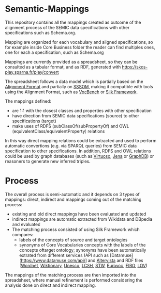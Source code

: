 # Semantic-Mappings

This repository contains all the mappings created as outcome of the alignment process of the SEMIC data specifications with other specifications such as Schema.org.

Mapping are organized for each vocabulary and aligned specifications, so for example inside Core Business folder the reader can find multiples ones, one for each a specification, such as Schema.org

Mappings are currently provided as a spreadsheet, so they can be consulted as a tabular format, and as RDF, generated with https://skos-play.sparna.fr/play/convert

The spreadsheet follows a data model which is partially based on the [Alignment Format](https://moex.gitlabpages.inria.fr/alignapi/format.html) and partially on [SSSOM](https://mapping-commons.github.io/sssom/Mapping/), making it compatible with tools using the Alignment Format, such as [VocBench](https://vocbench.uniroma2.it/) or [Silk Framework](http://silkframework.org/).

The mappings defined:
 * are 1:1 with the closest classes and properties with other specification
 * have direction from SEMIC data specifications (source) to other specifications (target)
 * make uses of RDFS (subClassOf/subPropertyOf) and OWL (equivalentClass/equivalentProperty) relations

In this way direct mapping relations could be extracted and used to perform automatic convertions (e.g. via SPARQL queries) from SEMIC data specification to other specifications. In addition, RDFS and OWL relations could be used by graph databases (such as [Virtuoso](https://docs.openlinksw.com/virtuoso/rdfsparqlruleintro/), [Jena](https://jena.apache.org/documentation/inference/) or [GraphDB](https://graphdb.ontotext.com/documentation/10.0/reasoning.html#predefined-rulesets)) or reasoners to generate new inferred triples.

# Process

The overall process is semi-automatic and it depends on 3 types of mappings: direct, indirect and mappings coming out of the matching process:

 * existing and old direct mappings have been evaluated and updated
 * indirect mappings are automatic extracted from Wikidata and DBpedia and evaluated
 * The matching process consisted of using Silk Framework which compares:
   * labels of the concepts of source and target ontologies
   * synonyms of Core Vocabularies concepts with the labels of the concepts oftarget ontology; synonyms have been automatically extrated from different services (API such as [Datamuse](https://www.datamuse.com/api/] and [Altervista](https://thesaurus.altervista.org/) and RDF files ([Wordnet](https://wordnet-rdf.princeton.edu/license), [Wiktionary](http://kaiko.getalp.org/about-dbnary/download/), [Unesco](https://vocabularies.unesco.org/browser/thesaurus/en/), [LCSH](https://id.loc.gov/download/), [STW](https://zbw.eu/stw/version/latest/download/about.en.html), [Eurovoc](https://op.europa.eu/en/web/eu-vocabularies/dataset/-/resource?uri=http://publications.europa.eu/resource/dataset/eurovoc), [FIBO](https://github.com/edmcouncil/fibo), [LOV](https://lov.linkeddata.es/dataset/lov/sparql))

The mappings of the matching process are then imported into the spreadsheet, where manual refinement is performed considering the analysis done on direct and indirect mapping.

